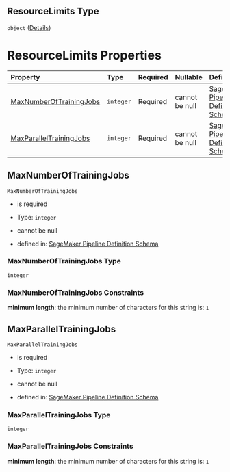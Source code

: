 ## ResourceLimits Type

`object` ([Details](pipeline-definition-definitions-tuningstep-properties-arguments-properties-hyperparametertuningjobconfig-properties-resourcelimits.md))

# ResourceLimits Properties

| Property                                            | Type      | Required | Nullable       | Defined by                                                                                                                                                                                                                                                                                                                                                                                                                                                              |
| :-------------------------------------------------- | :-------- | :------- | :------------- | :---------------------------------------------------------------------------------------------------------------------------------------------------------------------------------------------------------------------------------------------------------------------------------------------------------------------------------------------------------------------------------------------------------------------------------------------------------------------- |
| [MaxNumberOfTrainingJobs](#maxnumberoftrainingjobs) | `integer` | Required | cannot be null | [SageMaker Pipeline Definition Schema](pipeline-definition-definitions-tuningstep-properties-arguments-properties-hyperparametertuningjobconfig-properties-resourcelimits-properties-maxnumberoftrainingjobs.md "https://github.com/jerrypeng7773/sagemaker-model-building-pipeline-definition-JSON-schema/schema/#/definitions/TuningStep/properties/Arguments/properties/HyperParameterTuningJobConfig/properties/ResourceLimits/properties/MaxNumberOfTrainingJobs") |
| [MaxParallelTrainingJobs](#maxparalleltrainingjobs) | `integer` | Required | cannot be null | [SageMaker Pipeline Definition Schema](pipeline-definition-definitions-tuningstep-properties-arguments-properties-hyperparametertuningjobconfig-properties-resourcelimits-properties-maxparalleltrainingjobs.md "https://github.com/jerrypeng7773/sagemaker-model-building-pipeline-definition-JSON-schema/schema/#/definitions/TuningStep/properties/Arguments/properties/HyperParameterTuningJobConfig/properties/ResourceLimits/properties/MaxParallelTrainingJobs") |

## MaxNumberOfTrainingJobs



`MaxNumberOfTrainingJobs`

*   is required

*   Type: `integer`

*   cannot be null

*   defined in: [SageMaker Pipeline Definition Schema](pipeline-definition-definitions-tuningstep-properties-arguments-properties-hyperparametertuningjobconfig-properties-resourcelimits-properties-maxnumberoftrainingjobs.md "https://github.com/jerrypeng7773/sagemaker-model-building-pipeline-definition-JSON-schema/schema/#/definitions/TuningStep/properties/Arguments/properties/HyperParameterTuningJobConfig/properties/ResourceLimits/properties/MaxNumberOfTrainingJobs")

### MaxNumberOfTrainingJobs Type

`integer`

### MaxNumberOfTrainingJobs Constraints

**minimum length**: the minimum number of characters for this string is: `1`

## MaxParallelTrainingJobs



`MaxParallelTrainingJobs`

*   is required

*   Type: `integer`

*   cannot be null

*   defined in: [SageMaker Pipeline Definition Schema](pipeline-definition-definitions-tuningstep-properties-arguments-properties-hyperparametertuningjobconfig-properties-resourcelimits-properties-maxparalleltrainingjobs.md "https://github.com/jerrypeng7773/sagemaker-model-building-pipeline-definition-JSON-schema/schema/#/definitions/TuningStep/properties/Arguments/properties/HyperParameterTuningJobConfig/properties/ResourceLimits/properties/MaxParallelTrainingJobs")

### MaxParallelTrainingJobs Type

`integer`

### MaxParallelTrainingJobs Constraints

**minimum length**: the minimum number of characters for this string is: `1`

